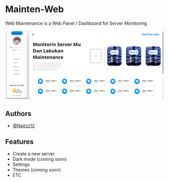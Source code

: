 # Mainten-Web

Web Maintenance is a Web Panel / Dashboard for Server Monitoring

<img src="image-preview.png">

## Authors

- [@Naitzz12](https://github.com/Naitzz12)

## Features

- Create a new server
- Dark mode (coming soon)
- Settings
- Themes (coming soon)
- ETC
